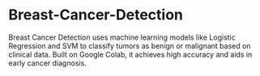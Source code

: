 # Breast-Cancer-Detection
Breast Cancer Detection uses machine learning models like Logistic Regression and SVM to classify tumors as benign or malignant based on clinical data. Built on Google Colab, it achieves high accuracy and aids in early cancer diagnosis.
